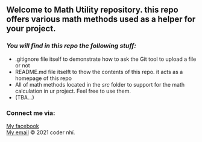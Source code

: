 ## Welcome to Math Utility repository. this repo offers various math methods used as a helper for your project.

### *_You will find in this repo the following stuff:_*
* .gitignore file itself to demonstrate how to ask the Git tool to upload a file or not
* README.md file itselft to thow the contents of this repo. it acts as a homepage of this repo
* All of math methods located in the *src* folder to support for the math calculation in ur project. Feel free to use them.
* (TBA...)

### Connect me via:
[My facebook](https://www.facebook.com/motcai.ten.10485/)  
[My email](mailto:loatothe1@gmail.com)
© 2021 coder nhí.
